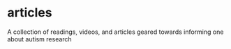# articles
A collection of readings, videos, and articles geared towards informing one about autism research
